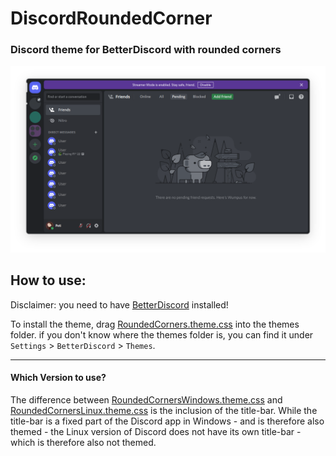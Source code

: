 # DiscordRoundedCorner
### Discord theme for BetterDiscord with rounded corners

![screenshot](screenshot.png)

## How to use:
Disclaimer: you need to have [BetterDiscord](https://betterdiscord.app/) installed!

To install the theme, drag [RoundedCorners.theme.css](https://github.com/Peti253/DiscordRoundedCorner/blob/main/RoundedCorners.theme.css) into the themes folder.
if you don't know where the themes folder is, you can find it under `Settings` > `BetterDiscord` > `Themes`.

---
#### Which Version to use?
The difference between [RoundedCornersWindows.theme.css](https://github.com/Peti253/DiscordRoundedCorner/blob/main/RoundedCornersWindows.theme.css) and [RoundedCornersLinux.theme.css](https://github.com/Peti253/DiscordRoundedCorner/blob/main/RoundedCornersLinux.theme.css) is the inclusion of the title-bar. While the title-bar is a fixed part of the Discord app in Windows - and is therefore also themed - the Linux version of Discord does not have its own title-bar - which is therefore also not themed.
